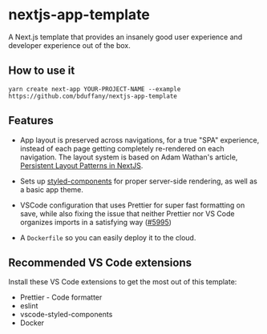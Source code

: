 # nextjs-app-template

A Next.js template that provides an insanely good user experience and developer
experience out of the box.

## How to use it

`yarn create next-app YOUR-PROJECT-NAME --example https://github.com/bduffany/nextjs-app-template`

## Features

- App layout is preserved across navigations, for a true "SPA" experience,
  instead of each page getting completely re-rendered on each navigation.
  The layout system is based on Adam Wathan's article,
  [Persistent Layout Patterns in NextJS](https://adamwathan.me/2019/10/17/persistent-layout-patterns-in-nextjs/).

- Sets up [styled-components](https://styled-components.com/) for proper
  server-side rendering, as well as a basic app theme.

- VSCode configuration that uses Prettier for super fast formatting on save,
  while also fixing the issue that neither Prettier nor VS Code organizes
  imports in a satisfying way ([#5995](https://github.com/prettier/prettier/issues/5995))

- A `Dockerfile` so you can easily deploy it to the cloud.

## Recommended VS Code extensions

Install these VS Code extensions to get the most out of this template:

- Prettier - Code formatter
- eslint
- vscode-styled-components
- Docker
